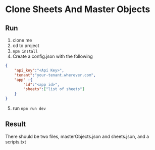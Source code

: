 # Clone Sheets And Master Objects

## Run
1. clone me
2. cd to project
3. `npm install`
4. Create a config.json with the following
```json
{
    "api_key":"<Api Key>",
    "tenant":"your-tenant.wherever.com",
    "app" :{
        "id":"<app id>",
        "sheets":["list of sheets"]
    }
}
```
5. run `npm run dev`

## Result 
There should be two files, masterObjects.json and sheets.json, and a scripts.txt